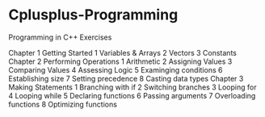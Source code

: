 # Cplusplus-Programming
Programming in C++ Exercises 

Chapter 1 Getting Started
  1 Variables & Arrays
  2 Vectors
  3 Constants
Chapter 2 Performing Operations 
  1 Arithmetic
  2 Assigning Values
  3 Comparing Values
  4 Assessing Logic
  5 Examinging conditions
  6 Establishing size
  7 Setting precedence
  8 Casting data types
Chapter 3 Making Statements
  1 Branching with if
  2 Switching branches
  3 Looping for
  4 Looping while
  5 Declaring functions
  6 Passing arguments
  7 Overloading functions
  8 Optimizing functions
